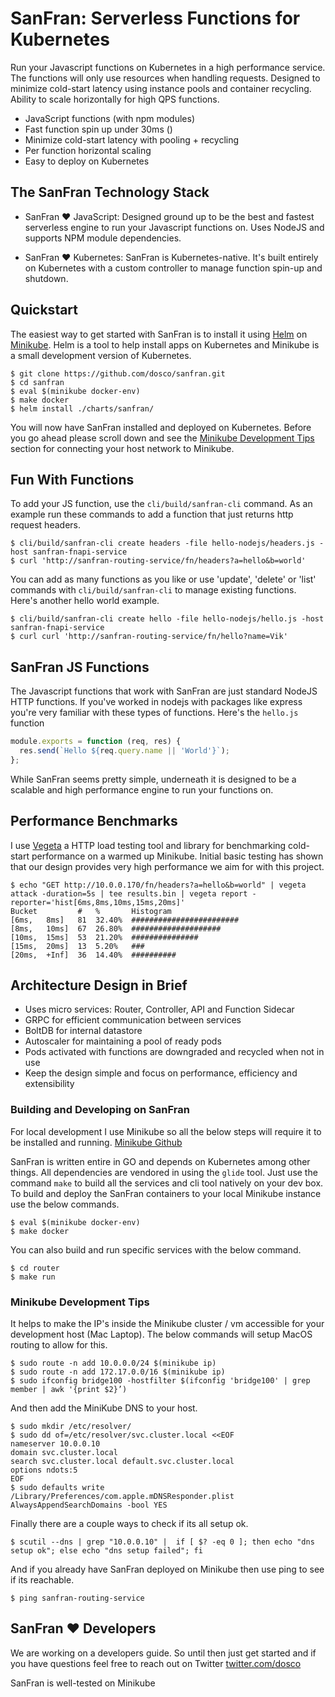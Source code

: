 # SanFran: Serverless Functions for Kubernetes

Run your Javascript functions on Kubernetes in a high performance service. The functions will only use resources when handling requests. Designed to minimize cold-start latency using instance pools and container recycling. Ability to scale horizontally for high QPS functions.

- JavaScript functions (with npm modules)
- Fast function spin up under 30ms ()
- Minimize cold-start latency with pooling + recycling
- Per function horizontal scaling
- Easy to deploy on Kubernetes

## The SanFran Technology Stack

- SanFran :heart: JavaScript: Designed ground up to be the best and fastest serverless engine to run your Javascript functions on. Uses NodeJS and supports NPM module dependencies.

- SanFran :heart: Kubernetes: SanFran is Kubernetes-native. It's built entirely on Kubernetes with a custom controller to manage function spin-up and shutdown.

## Quickstart

The easiest way to get started with SanFran is to install it using [Helm](https://github.com/kubernetes/helm) on [Minikube](https://github.com/kubernetes/minikube). Helm is a tool to help install apps on Kubernetes and Minikube is a small development version of Kubernetes.

```console
$ git clone https://github.com/dosco/sanfran.git
$ cd sanfran
$ eval $(minikube docker-env)
$ make docker
$ helm install ./charts/sanfran/
```

You will now have SanFran installed and deployed on Kubernetes. Before you go ahead please scroll down and see the [Minikube Development Tips](#minikube-development-tips) section for connecting your host network to Minikube.

## Fun With Functions

To add your JS function, use the `cli/build/sanfran-cli` command. As an example run these commands to add a function that just returns http request headers.

```console
$ cli/build/sanfran-cli create headers -file hello-nodejs/headers.js -host sanfran-fnapi-service
$ curl 'http://sanfran-routing-service/fn/headers?a=hello&b=world'
```

You can add as many functions as you like or use 'update', 'delete' or 'list' commands with
`cli/build/sanfran-cli` to manage existing functions. Here's another hello world example.

```console
$ cli/build/sanfran-cli create hello -file hello-nodejs/hello.js -host sanfran-fnapi-service
$ curl curl 'http://sanfran-routing-service/fn/hello?name=Vik'
```

## SanFran JS Functions

The Javascript functions that work with SanFran are just standard NodeJS HTTP functions. If you've worked in nodejs with packages like express you're very familiar with these types of functions. Here's the `hello.js` function

```javascript
module.exports = function (req, res) {
  res.send(`Hello ${req.query.name || 'World'}`);
};
```

While SanFran seems pretty simple, underneath it is designed to be a scalable and high performance engine to run your functions on.

## Performance Benchmarks

I use [Vegeta](https://github.com/tsenart/vegeta) a HTTP load testing tool and library for benchmarking cold-start performance on a warmed up Minikube. Initial basic testing has shown that our design provides very high performance we aim for with this project.

```console
$ echo "GET http://10.0.0.170/fn/headers?a=hello&b=world" | vegeta attack -duration=5s | tee results.bin | vegeta report -reporter='hist[6ms,8ms,10ms,15ms,20ms]'
Bucket         #   %       Histogram
[6ms,   8ms]   81  32.40%  ########################
[8ms,   10ms]  67  26.80%  ####################
[10ms,  15ms]  53  21.20%  ###############
[15ms,  20ms]  13  5.20%   ###
[20ms,  +Inf]  36  14.40%  ##########
```

## Architecture Design in Brief

- Uses micro services: Router, Controller, API and Function Sidecar
- GRPC for efficient communication between services
- BoltDB for internal datastore
- Autoscaler for maintaining a pool of ready pods
- Pods activated with functions are downgraded and recycled when not in use
- Keep the design simple and focus on performance, efficiency and extensibility

### Building and Developing on SanFran

For local development I use Minikube so all the below steps will require it to be installed and running. [Minikube Github](https://github.com/kubernetes/minikube)

SanFran is written entire in GO and depends on Kubernetes among other things. All dependencies are vendored in using the `glide` tool. Just use the command `make` to build all the services and cli tool natively on your dev box. To build and deploy the SanFran containers to your local Minikube instance use the below commands.

```console
$ eval $(minikube docker-env)
$ make docker
```

You can also build and run specific services with the below command.

```console
$ cd router
$ make run
```

### Minikube Development Tips

It helps to make the IP's inside the Minikube cluster / vm accessible for your development host (Mac Laptop). The below commands will setup MacOS routing to allow for this.

```console
$ sudo route -n add 10.0.0.0/24 $(minikube ip)
$ sudo route -n add 172.17.0.0/16 $(minikube ip)
$ sudo ifconfig bridge100 -hostfilter $(ifconfig 'bridge100' | grep member | awk '{print $2}’)
```

And then add the MiniKube DNS to your host.

```console
$ sudo mkdir /etc/resolver/
$ sudo dd of=/etc/resolver/svc.cluster.local <<EOF
nameserver 10.0.0.10
domain svc.cluster.local
search svc.cluster.local default.svc.cluster.local
options ndots:5
EOF
$ sudo defaults write /Library/Preferences/com.apple.mDNSResponder.plist AlwaysAppendSearchDomains -bool YES
```

Finally there are a couple ways to check if its all setup ok.

```
$ scutil --dns | grep "10.0.0.10" |  if [ $? -eq 0 ]; then echo "dns setup ok"; else echo "dns setup failed"; fi
```

And if you already have SanFran deployed on Minikube then use ping to see if its reachable.

```
$ ping sanfran-routing-service
```

## SanFran :heart: Developers

We are working on a developers guide. So until then just get started and if you have questions feel free to reach out on Twitter [twitter.com/dosco](https://twitter.com/dosco)

SanFran is well-tested on Minikube
